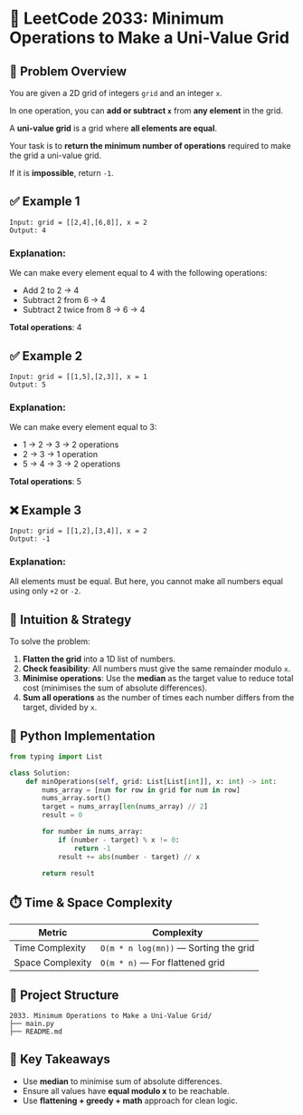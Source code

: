 # 🧮 LeetCode 2033: Minimum Operations to Make a Uni-Value Grid

## 📌 Problem Overview

You are given a 2D grid of integers `grid` and an integer `x`.

In one operation, you can **add or subtract `x`** from **any element** in the grid.

A **uni-value grid** is a grid where **all elements are equal**.

Your task is to **return the minimum number of operations** required to make the grid a uni-value grid.

If it is **impossible**, return `-1`.



## ✅ Example 1

```
Input: grid = [[2,4],[6,8]], x = 2
Output: 4
```

### Explanation:
We can make every element equal to 4 with the following operations:

- Add 2 to 2 → 4
- Subtract 2 from 6 → 4
- Subtract 2 twice from 8 → 6 → 4

**Total operations**: 4



## ✅ Example 2

```
Input: grid = [[1,5],[2,3]], x = 1
Output: 5
```

### Explanation:
We can make every element equal to 3:

- 1 → 2 → 3 → 2 operations  
- 2 → 3 → 1 operation  
- 5 → 4 → 3 → 2 operations

**Total operations**: 5



## ❌ Example 3

```
Input: grid = [[1,2],[3,4]], x = 2
Output: -1
```

### Explanation:
All elements must be equal. But here, you cannot make all numbers equal using only `+2` or `-2`.



## 🧠 Intuition & Strategy

To solve the problem:

1. **Flatten the grid** into a 1D list of numbers.
2. **Check feasibility**: All numbers must give the same remainder modulo `x`.
3. **Minimise operations**: Use the **median** as the target value to reduce total cost (minimises the sum of absolute differences).
4. **Sum all operations** as the number of times each number differs from the target, divided by `x`.



## 🧮 Python Implementation

```python
from typing import List

class Solution:
    def minOperations(self, grid: List[List[int]], x: int) -> int:
        nums_array = [num for row in grid for num in row]
        nums_array.sort()
        target = nums_array[len(nums_array) // 2]
        result = 0

        for number in nums_array:
            if (number - target) % x != 0:
                return -1
            result += abs(number - target) // x

        return result
```
## ⏱️ Time & Space Complexity

| Metric             | Complexity      |
|--|--|
| Time Complexity    | `O(m * n log(mn))` — Sorting the grid |
| Space Complexity   | `O(m * n)` — For flattened grid         |



## 📂 Project Structure

```
2033. Minimum Operations to Make a Uni-Value Grid/
├── main.py
├── README.md
```



## 🎯 Key Takeaways

- Use **median** to minimise sum of absolute differences.
- Ensure all values have **equal modulo x** to be reachable.
- Use **flattening + greedy + math** approach for clean logic.
